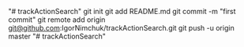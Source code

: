 "# trackActionSearch"  git init git add README.md git commit -m "first commit" git remote add origin git@github.com:IgorNimchuk/trackActionSearch.git git push -u origin master
"# trackActionSearch"  
